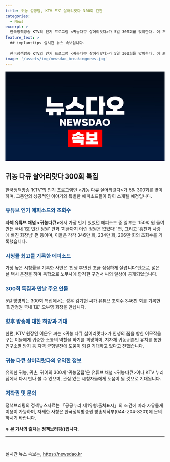 ```yaml
---
title: 귀농 성공담, KTV 프로 살어리랏다 300회 간판
categories:
  - News
excerpt: >
  한국정책방송 KTV의 인기 프로그램 <귀농다큐 살어리랏다>가 5일 300회를 맞이한다. 이 프로그램은 시청자들에게 추억과 감성, 그리고 제 2인생을 모티브로 호평을 받아왔으며, 자체 유튜브 채널에서도 높은 조회수를 기록했다. 이에 인생 후반전을 다룬 다양한 이야기들이 시청자들에게 공개되며, 프로그램의 영향력을 실감하고 있다. 또한, 지자체 귀농귀촌인 유치를 통한 인구소멸 방지에도 도움이 되고 있는 이 프로그램은 유익한 귀농꿀팁을 제공하고 있다.
feature_text: >
  ## implanttips 실시간 뉴스 속보입니다.

  한국정책방송 KTV의 인기 프로그램 <귀농다큐 살어리랏다>가 5일 300회를 맞이한다. 이 프로그램은 시청자들에게 추억과 감성, 그리고 제 2인생을 모티브로 호평을 받아왔으며, 자체 유튜브 채널에서도 높은 조회수를 기록했다. 이에 인생 후반전을 다룬 다양한 이야기들이 시청자들에게 공개되며, 프로그램의 영향력을 실감하고 있다. 또한, 지자체 귀농귀촌인 유치를 통한 인구소멸 방지에도 도움이 되고 있는 이 프로그램은 유익한 귀농꿀팁을 제공하고 있다.
image: '/assets/img/newsdao_breakingnews.jpg'
---
```


<p><img src="/assets/img/newsdao_breakingnews.jpg" alt="implanttips 속보" /></p>

<h2 data-ke-size="size26">귀농 다큐 살어리랏다 300회 특집</h2>

<p data-ke-size="size16">한국정책방송 ‘KTV’의 인기 프로그램인 <귀농 다큐 살어리랏다>가 5일 300회를 맞이하며, 그동안의 성공적인 이야기와 특별한 에피소드들이 많이 소개될 예정입니다.</p>

<h3><b><span style="color: #1a5490;">유튜브 인기 에피소드와 조회수</span></b></h3>

<p><b>자체 유튜브 채널 <귀농다큐></b>에서 가장 인기 있었던 에피소드 중 일부는 ‘150억 원 들여 만든 국내 1호 민간 정원’ 편과 ‘지금까지 이런 정원은 없었다!’ 편, 그리고 ‘홍천과 사랑에 빠진 회장님’ 편 등이며, 이들은 각각 346만 회, 234만 회, 206만 회의 조회수를 기록했습니다.</p>

<h3><b><span style="color: #1a5490;">시청률 최고를 기록한 에피소드</span></b></h3>

<p>가장 높은 시청률을 기록한 사연은 ‘인생 후반전 조금 심심하게 살렵니다’편으로, 젊은 날 택시 운전을 하며 독학으로 노무사에 합격한 구건서 씨의 일상이 공개되었습니다.</p>

<h3><b><span style="color: #1a5490;">300회 특집과 만날 주요 인물</span></b></h3>

<p>5일 방영되는 300회 특집에서는 성우 김기현 씨가 유튜브 조회수 346만 회를 기록한 ‘민간정원 국내 1호’ 오부영 회장을 만납니다.</p>

<h3><b><span style="color: #1a5490;">향후 방송에 대한 희망과 기대</span></b></h3>

<p>한편, KTV 원장인 이은우 씨는 <귀농 다큐 살어리랏다>가 인생의 꿈을 향한 이모작을 꾸는 이들에게 귀중한 소통의 역할을 하기를 희망하며, 지자체 귀농귀촌인 유치를 통한 인구소멸 방지 등 지역 균형발전에 도움이 되길 기대하고 있다고 전했습니다.</p>

<h3><b><span style="color: #1a5490;">귀농 다큐 살어리랏다의 유익한 정보</span></b></h3>

<p>유익한 귀농, 귀촌, 귀어의 300개 ‘귀농꿀팁’은 유튜브 채널 <귀농다큐>이나 KTV 누리집에서 다시 만나 볼 수 있으며, 관심 있는 시청자들에게 도움이 될 것으로 기대됩니다.</p>

<h3><b><span style="color: #1a5490;">저작권 및 문의</span></b></h3>

<p>정책브리핑의 정책뉴스자료는 「공공누리 제1유형:출처표시」의 조건에 따라 자유롭게 이용이 가능하며, 자세한 사항은 한국정책방송원 방송제작부(044-204-8201)에 문의하시기 바랍니다.</p>

<p><b>※ 본 기사의 출처는 정책브리핑()입니다.</b></p>

<hr>

<p data-ke-size="size16">&nbsp;</p>
실시간 뉴스 속보는, <a href="https://newsdao.kr" rel="dofollow">https://newsdao.kr</a>


